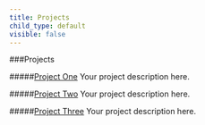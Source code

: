 ```yaml
---
title: Projects
child_type: default
visible: false
---
```


###Projects

#####[Project One](project-one)
Your project description here.  

#####[Project Two](project-two)
Your project description here.  

#####[Project Three](project-three)
Your project description here.  
